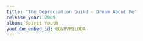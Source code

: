 ```yaml
---
title: "The Depreciation Guild - Dream About Me"
release_year: 2009
album: Spirit Youth
youtube_embed_id: QQVRVP1LDOA
---
```

